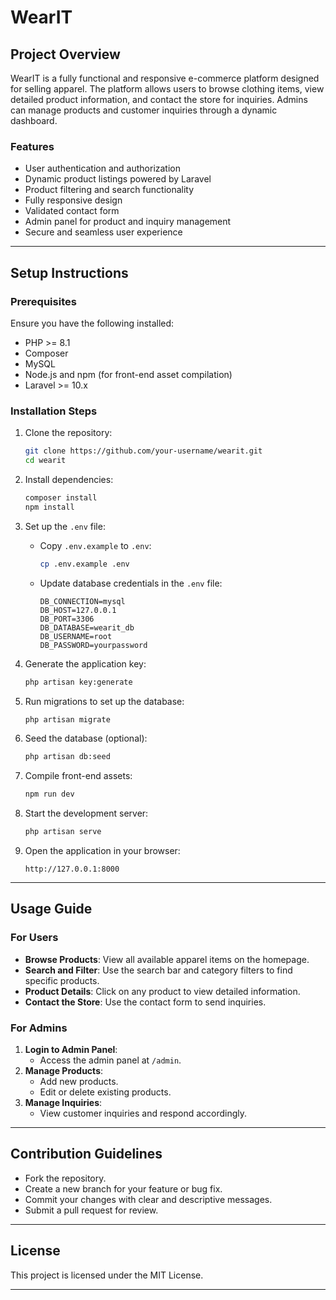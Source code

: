 # **WearIT**

## **Project Overview**
WearIT is a fully functional and responsive e-commerce platform designed for selling apparel. The platform allows users to browse clothing items, view detailed product information, and contact the store for inquiries. Admins can manage products and customer inquiries through a dynamic dashboard.

### **Features**
- User authentication and authorization
- Dynamic product listings powered by Laravel
- Product filtering and search functionality
- Fully responsive design
- Validated contact form
- Admin panel for product and inquiry management
- Secure and seamless user experience

---

## **Setup Instructions**

### **Prerequisites**
Ensure you have the following installed:
- PHP >= 8.1
- Composer
- MySQL
- Node.js and npm (for front-end asset compilation)
- Laravel >= 10.x

### **Installation Steps**
1. Clone the repository:
   ```bash
   git clone https://github.com/your-username/wearit.git
   cd wearit
   ```

2. Install dependencies:
   ```bash
   composer install
   npm install
   ```

3. Set up the `.env` file:
   - Copy `.env.example` to `.env`:
     ```bash
     cp .env.example .env
     ```
   - Update database credentials in the `.env` file:
     ```env
     DB_CONNECTION=mysql
     DB_HOST=127.0.0.1
     DB_PORT=3306
     DB_DATABASE=wearit_db
     DB_USERNAME=root
     DB_PASSWORD=yourpassword
     ```

4. Generate the application key:
   ```bash
   php artisan key:generate
   ```

5. Run migrations to set up the database:
   ```bash
   php artisan migrate
   ```

6. Seed the database (optional):
   ```bash
   php artisan db:seed
   ```

7. Compile front-end assets:
   ```bash
   npm run dev
   ```

8. Start the development server:
   ```bash
   php artisan serve
   ```

9. Open the application in your browser:
   ```
   http://127.0.0.1:8000
   ```

---

## **Usage Guide**

### **For Users**
- **Browse Products**: View all available apparel items on the homepage.
- **Search and Filter**: Use the search bar and category filters to find specific products.
- **Product Details**: Click on any product to view detailed information.
- **Contact the Store**: Use the contact form to send inquiries.

### **For Admins**
1. **Login to Admin Panel**:
   - Access the admin panel at `/admin`.
2. **Manage Products**:
   - Add new products.
   - Edit or delete existing products.
3. **Manage Inquiries**:
   - View customer inquiries and respond accordingly.

---

## **Contribution Guidelines**
- Fork the repository.
- Create a new branch for your feature or bug fix.
- Commit your changes with clear and descriptive messages.
- Submit a pull request for review.

---

## **License**
This project is licensed under the MIT License.

---